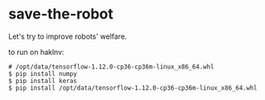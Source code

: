 # save-the-robot


Let's try to improve robots' welfare.


to run on haklnv:

```
# /opt/data/tensorflow-1.12.0-cp36-cp36m-linux_x86_64.whl
$ pip install numpy
$ pip install keras 
$ pip install /opt/data/tensorflow-1.12.0-cp36-cp36m-linux_x86_64.whl
```